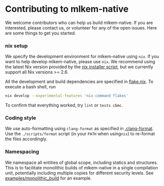 [//]: # (SPDX-License-Identifier: CC-BY-4.0)

# Contributing to mlkem-native

We welcome contributors who can help us build mlkem-native. If you are interested, please contact us, or volunteer for
any of the open issues. Here are some things to get you started.

### nix setup

We specify the development environment for mlkem-native using `nix`. If you want to help develop mlkem-native, please
use `nix`. We recommend using the latest Nix version provided by the [nix installer
script](https://nixos.org/download/), but we currently support all Nix versions >= 2.6.

All the development and build dependencies are specified in [flake.nix](flake.nix). To execute a bash shell, run
```bash
nix develop --experimental-features 'nix-command flakes'
```

To confirm that everything worked, try `lint` or `tests cbmc`.

### Coding style

We use auto-formatting using `clang-format` as specified in [.clang-format](.clang-format). Use the `./scripts/format`
script (in your `PATH` when using`nix`) to re-format the files accordingly.

### Namespacing

We namespace all entities of global scope, including statics and structures. This is to facilitate monolithic builds of
mlkem-native in a single compilation unit, potentially including multiple copies for different security levels. See
[examples/monolithic_build](examples/monolithic_build) for an example.
